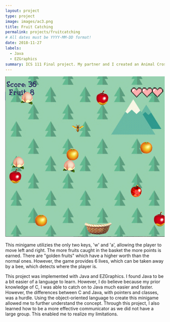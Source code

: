 ```yaml
---
layout: project
type: project
image: images/ac3.png
title: Fruit Catching
permalink: projects/fruitcatching
# All dates must be YYYY-MM-DD format!
date: 2018-11-27
labels:
  - Java
  - EZGraphics
summary: ICS 111 Final project. My partner and I created an Animal Crossing minigame, catching fruits and while avoiding a bee.
---
```

<img class="ui medium right floated rounded image" src="../images/ac2.png">

This minigame utilizies the only two keys, 'w' and 'a', allowing the player to move left and right. The more fruits caught in the basket the more points is earned. There are "golden fruits" which have a higher worth than the normal ones. However, the game provides 6 lives, which can be taken away by a bee, which detects where the player is. 

This project was implemented with Java and EZGraphics. I found Java to be a bit easier of a language to learn. However, I do believe because my prior knowledge of C, I was able to catch on to Java much easier and faster. However, the differences between C and Java, with pointers and classes, was a hurdle. Using the object-oriented language to create this minigame allowed me to further understand the concept. Through this project, I also learned how to be a more effective communicator as we did not have a large group. This enabled me to realize my limitations. 

